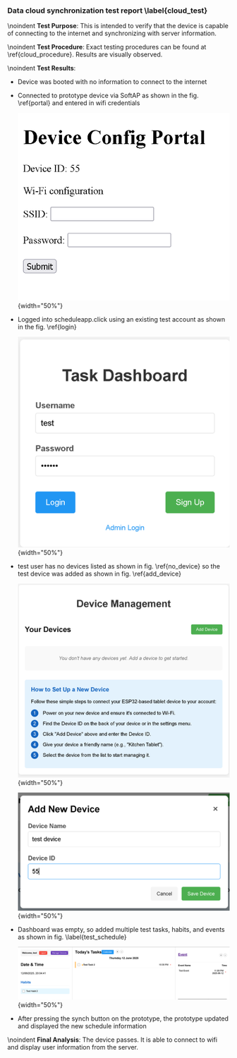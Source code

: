 ### Data cloud synchronization test report \label{cloud_test}
\noindent
**Test Purpose**:
This is intended to verify that the device is capable of connecting to the internet and synchronizing with server information.

\noindent
**Test Procedure**:
Exact testing procedures can be found at \ref{cloud_procedure}. Results are visually observed.

\noindent
**Test Results**:

- Device was booted with no information to connect to the internet
- Connected to prototype device via SoftAP as shown in the fig. \ref{portal} and entered in wifi credentials

    ![Captive Portal \label{portal}](test_images/cloud_3.png){width="50%"}

- Logged into scheduleapp.click using an existing test account as shown in the fig. \ref{login}
    
    ![Logging in with test user credentials \label{login}](test_images/cloud_1.png){width="50%"}

- test user has no devices listed as shown in fig. \ref{no_device} so the test device was added as shown in fig. \ref{add_device}
    
    ![No devices under the test user \label{no_device}](test_images/cloud_2.png){width="50%"}
    
    ![Adding device under test user \label{add_device}](test_images/cloud_4.png){width="50%"}
- Dashboard was empty, so added multiple test tasks, habits, and events as shown in fig. \label{test_schedule}
    
    ![Adding a test schedule \label{test_schedule}](test_images/cloud_5.png){width="50%"}

- After pressing the synch button on the prototype, the prototype updated and displayed the new schedule information

\noindent
**Final Analysis**:
The device passes. It is able to connect to wifi and display user information from the server.
